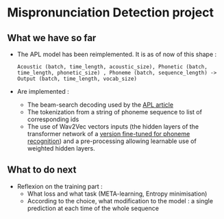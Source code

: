 # Mispronunciation Detection project

## What we have so far 

- The APL model has been reimplemented. It is as of now of this shape : 

    `Acoustic (batch, time_length, acoustic_size), Phonetic (batch, time_length, phonetic_size) , Phoneme (batch, sequence_length) -> Output (batch, time_length, vocab_size)`

- Are implemented : 
    - The beam-search decoding used by the [APL article](https://arxiv.org/pdf/2110.07274)
    - The tokenization from a string of phoneme sequence to list of corresponding ids
    - The use of Wav2Vec vectors inputs (the hidden layers of the transformer network of a [version fine-tuned for phoneme recognition](https://huggingface.co/mrrubino/wav2vec2-large-xlsr-53-l2-arctic-phoneme)) and a pre-processing allowing learnable use of weighted hidden layers.

## What to do next 

- Reflexion on the training part : 
    - What loss and what task (META-learning, Entropy minimisation)
    - According to the choice, what modification to the model : a single prediction at each time of the whole sequence 